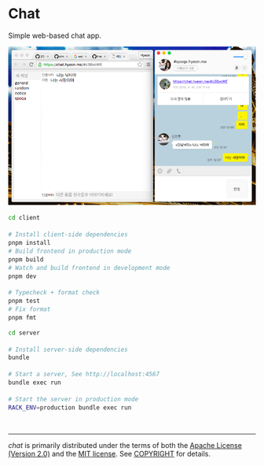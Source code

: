 Chat
========
Simple web-based chat app.

![Sample Image]

```bash
cd client

# Install client-side dependencies
pnpm install
# Build frontend in production mode
pnpm build
# Watch and build frontend in development mode
pnpm dev

# Typecheck + format check
pnpm test
# Fix format
pnpm fmt
```
```bash
cd server

# Install server-side dependencies
bundle

# Start a server, See http://localhost:4567
bundle exec run

# Start the server in production mode
RACK_ENV=production bundle exec run
```

&nbsp;

--------
*chat* is primarily distributed under the terms of both the [Apache License
(Version 2.0)] and the [MIT license]. See [COPYRIGHT] for details.

[Sample Image]: https://raw.githubusercontent.com/simnalamburt/i/master/chat/sample.png
[Apache License (Version 2.0)]: LICENSE-APACHE
[MIT license]: LICENSE-MIT
[COPYRIGHT]: COPYRIGHT
